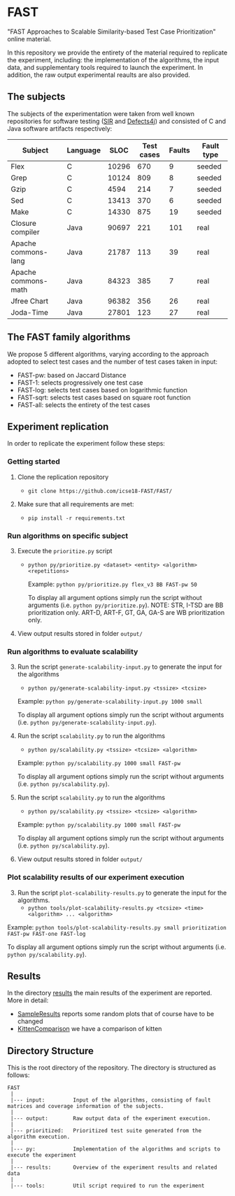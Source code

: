 # FAST
"FAST Approaches to Scalable Similarity-based Test Case Prioritization" online material.

In this repository we provide the entirety of the material required to replicate the experiment, including: the implementation of the algorithms, the input data, and supplementary tools required to launch the experiment. In addition, the raw output experimental reaults are also provided.

The subjects
---------------
The subjects of the experimentation were taken from well known repositories for software testing ([SIR][sir] and [Defects4j][defects4j]) and consisted of C and Java software artifacts respectively: 

|   Subject            | Language         | SLOC           | Test cases | Faults | Fault type | 
|----------------------|------------------|----------------|------------|--------|------------|
| Flex                 | C                | 10296          |  670       | 9      | seeded     |
|  Grep                | C                | 10124          |  809       | 8      | seeded     |
| Gzip                 | C                | 4594           |  214       | 7      | seeded     |
| Sed                  | C                | 13413          |  370       | 6      | seeded     |
| Make                 | C                | 14330          |  875       | 19     | seeded     |
|  Closure compiler    | Java             | 90697          |  221       | 101    | real       |
| Apache commons-lang  | Java             | 21787          |  113       | 39     | real       |
| Apache commons-math  | Java             | 84323          |  385       | 7      | real       |
| Jfree Chart          | Java             | 96382          |  356       | 26     | real       |
|Joda-Time             | Java             | 27801          |  123       | 27     | real       |

The FAST family algorithms
---------------
We propose 5 different algorithms, varying according to the approach adopted to select test cases and the number of test cases taken in input:

 - FAST-pw: based on Jaccard Distance
 - FAST-1: selects progressively one test case
 - FAST-log: selects test cases based on logarithmic function
 - FAST-sqrt: selects test cases based on square root function
 - FAST-all: selects the entirety of the test cases
 
Experiment replication
---------------
In order to replicate the experiment follow these steps:

### Getting started

1. Clone the replication repository 
   - `git clone https://github.com/icse18-FAST/FAST/`
 
2. Make sure that all requirements are met:
   - `pip install -r requirements.txt`

### Run algorithms on specific subject

3. Execute the `prioritize.py` script 
   - `python py/prioritize.py <dataset> <entity> <algorithm> <repetitions>`
   
      Example: `python py/prioritize.py flex_v3 BB FAST-pw 50`
     
     To display all argument options simply run the script without arguments (i.e. `python py/prioritize.py`). NOTE:
      STR, I-TSD are BB prioritization only.
      ART-D, ART-F, GT, GA, GA-S are WB prioritization only.

4. View output results stored in folder `output/`

### Run algorithms to evaluate scalability 

3. Run the script  `generate-scalability-input.py` to generate the input for the algorithms
   - `python py/generate-scalability-input.py <tssize> <tcsize>`

   Example: `python py/generate-scalability-input.py 1000 small`

   To display all argument options simply run the script without arguments (i.e. `python py/generate-scalability-input.py`).

4. Run the script  `scalability.py` to run the algorithms
   - `python py/scalability.py <tssize> <tcsize> <algorithm>`
   
   Example: `python py/scalability.py 1000 small FAST-pw`
   
   To display all argument options simply run the script without arguments (i.e. `python py/scalability.py`).

5. Run the script  `scalability.py` to run the algorithms
   - `python py/scalability.py <tssize> <tcsize> <algorithm>`
   
   Example: `python py/scalability.py 1000 small FAST-pw`
   
   To display all argument options simply run the script without arguments (i.e. `python py/scalability.py`).
   
6. View output results stored in folder `output/`
 
### Plot scalability results of our experiment execution

 3. Run the script  `plot-scalability-results.py` to generate the input for the algorithms.
    - `python tools/plot-scalability-results.py <tcsize> <time> <algorithm> ... <algorithm>`

   Example: `python tools/plot-scalability-results.py small prioritization FAST-pw FAST-one FAST-log`
 
   To display all argument options simply run the script without arguments (i.e. `python py/scalability.py`).


Results
---------------
In the directory [results](https://github.com/icse18-FAST/FAST/tree/master/results) the main results of the experiment are reported.
More in detail:

- [SampleResults](https://github.com/icse18-FAST/FAST/blob/master/results/SampleResult.md) reports some random plots that of course have to be changed
- [KittenComparison](https://github.com/icse18-FAST/FAST/blob/master/results/kitten_comparison.md) we have a comparison of kitten

Directory Structure
---------------
This is the root directory of the repository. The directory is structured as follows:

    FAST
     |
     |--- input:         Input of the algorithms, consisting of fault matrices and coverage information of the subjects.
     |
     |--- output:        Raw output data of the experiment execution.
     |
     |--- prioritized:   Prioritized test suite generated from the algorithm execution.  
     |
     |--- py:            Implementation of the algorithms and scripts to execute the experiment      
     |
     |--- results:       Overview of the experiment results and related data
     |
     |--- tools:         Util script required to run the experiment
  

[defects4j]: https://github.com/rjust/defects4j/
[sir]: http://sir.unl.edu/portal/index.php
